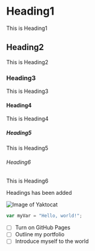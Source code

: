 # Heading1
This is Heading1
## Heading2
This is Heading2
### Heading3
This is Heading3
#### Heading4
This is Heading4
##### Heading5
This is Heading5
###### Heading6
This is Heading6


Headings has been added

![Image of Yaktocat](https://octodex.github.com/images/yaktocat.png)

``` javascript
var myVar = "Hello, world!";
```
- [ ] Turn on GitHub Pages
- [ ] Outline my portfolio
- [ ] Introduce myself to the world
